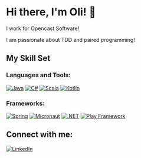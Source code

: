 # Hi there, I'm Oli! 👋

I work for Opencast Software!

I am passionate about TDD and paired programming!

## My Skill Set
### Languages and Tools:
[![Java](https://img.shields.io/badge/-Java-007396?style=flat&logo=java&logoColor=white)](https://www.java.com/)
[![C#](https://img.shields.io/badge/-C%23-239120?style=flat&logo=c-sharp&logoColor=white)](https://docs.microsoft.com/en-us/dotnet/csharp/)
[![Scala](https://img.shields.io/badge/-Scala-DC322F?style=flat&logo=scala&logoColor=white)](https://www.scala-lang.org/)
[![Kotlin](https://img.shields.io/badge/-Kotlin-7F52FF?style=flat&logo=kotlin&logoColor=white)](https://kotlinlang.org/)

### Frameworks:
[![Spring](https://img.shields.io/badge/-Spring-6DB33F?style=flat&logo=spring&logoColor=white)](https://spring.io/)
[![Micronaut](https://img.shields.io/badge/-Micronaut-007396?style=flat&logo=micronaut&logoColor=white)](https://micronaut.io/)
[![.NET](https://img.shields.io/badge/-.NET-512BD4?style=flat&logo=dotnet&logoColor=white)](https://dotnet.microsoft.com/)
[![Play Framework](https://img.shields.io/badge/-Play%20Framework-FFA500?style=flat&logo=playframework&logoColor=white)](https://www.playframework.com/)

## Connect with me:
[![LinkedIn](https://img.shields.io/badge/-LinkedIn-0077B5?style=flat&logo=linkedin&logoColor=white)](https://www.linkedin.com/in/oliverslade/)
